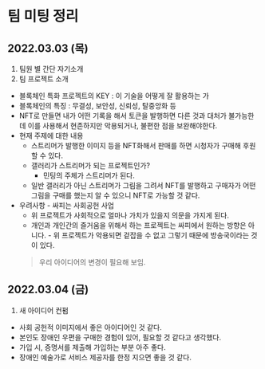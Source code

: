 <!-- @format -->

# 팀 미팅 정리

## 2022.03.03 (목)

1. 팀원 별 간단 자기소개
2. 팀 프로젝트 소개

-   블록체인 특화 프로젝트의 KEY : 이 기술을 어떻게 잘 활용하는 가
-   블록체인의 특징 : 무결성, 보안성, 신뢰성, 탈중앙화 등
-   NFT로 만들면 내가 어떤 기록을 해서 토큰을 발행하면 다른 것과 대처가 불가능한데 이를 사용해서 현존하지만 악용되거나, 불편한 점을 보완해야한다.
-   현재 주제에 대한 내용
    -   스트리머가 발행한 이미지 등을 NFT화해서 판매를 하면 시청자가 구매해 후원할 수 있다.
    -   갤러리가 스트리머가 되는 프로젝트인가?
        -   민팅의 주체가 스트리머가 된다.
    -   일반 갤러리가 아닌 스트리머가 그림을 그려서 NFT를 발행하고 구매자가 어떤 그림을 구매를 했는지 알 수 있으니 NFT로 가능할 것 같다.
-   우려사항 - 싸피는 사회공헌 사업  
     - 위 프로젝트가 사회적으로 얼마나 가치가 있을지 의문을 가지게 된다.  
     - 개인과 개인간의 즐거움을 위해서 하는 프로젝트는 싸피에서 원하는 방향은 아니다. - 위 프로젝트가 악용되면 겉잡을 수 없고 그렇기 때문에 방송국이라는 것이 있다.
    > 우리 아이디어의 변경이 필요해 보임.

## 2022.03.04 (금)

1. 새 아이디어 컨펌

-   사회 공헌적 이미지에서 좋은 아이디어인 것 같다.  
-   본인도 장애인 우편을 구매한 경험이 있어, 필요할 것 같다고 생각했다.
-   가입 시, 증명서를 제출해 가입하는 부분 아주 좋다.  
-   장애인 예술가로 서비스 제공자를 한정 지으면 좋을 것 같다.  
